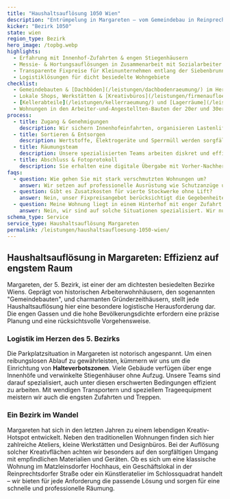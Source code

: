 ```yaml
---
title: "Haushaltsauflösung 1050 Wien"
description: "Entrümpelung in Margareten – vom Gemeindebau in Reinprechtsdorf bis zur Gründerzeitwohnung beim Schlossquadrat."
kicker: "Bezirk 1050"
state: wien
region_type: Bezirk
hero_image: /topbg.webp
highlights:
  - Erfahrung mit Innenhof-Zufahrten & engen Stiegenhäusern
  - Messie- & Hortungsauflösungen in Zusammenarbeit mit Sozialarbeiter:innen
  - Transparente Fixpreise für Kleinunternehmen entlang der Siebenbrunnengasse
  - Logistiklösungen für dicht besiedelte Wohngebiete
checklist:
  - Gemeindebauten & [Dachböden](/leistungen/dachbodenraeumung/) im Herzen von Margareten
  - Lokale Shops, Werkstätten & [Kreativbüros](/leistungen/firmenaufloesung/) bei der Margaretenstraße
  - [Kellerabteile](/leistungen/kellerraeumung/) und [Lagerräume](/leistungen/lagerraeumung/) im Gründerzeitgürtel
  - Wohnungen in den Arbeiter-und-Angestellten-Bauten der 20er und 30er Jahre
process:
  - title: Zugang & Genehmigungen
    description: Wir sichern Innenhofeinfahrten, organisieren Lastenlifte und beantragen Halteverbotszonen, um den Verkehrsfluss nicht zu stören.
  - title: Sortieren & Entsorgen
    description: Wertstoffe, Elektrogeräte und Sperrmüll werden sorgfältig getrennt und fachgerecht entsorgt.
  - title: Räumungsteam
    description: Unsere spezialisierten Teams arbeiten diskret und effizient, insbesondere bei sensiblen Fällen wie Messie-Wohnungen.
  - title: Abschluss & Fotoprotokoll
    description: Sie erhalten eine digitale Übergabe mit Vorher-Nachher-Bildern für Ihre Unterlagen.
faqs:
  - question: Wie gehen Sie mit stark verschmutzten Wohnungen um?
    answer: Wir setzen auf professionelle Ausrüstung wie Schutzanzüge und Ozongeräte und bieten optional eine Geruchsneutralisation an.
  - question: Gibt es Zusatzkosten für vierte Stockwerke ohne Lift?
    answer: Nein, unser Fixpreisangebot berücksichtigt die Gegebenheiten vor Ort, inklusive Stockwerk und eventueller Liftnutzung.
  - question: Meine Wohnung liegt in einem Hinterhof mit enger Zufahrt. Ist das ein Problem?
    answer: Nein, wir sind auf solche Situationen spezialisiert. Wir nutzen kleinere Fahrzeuge und Transportkarren, um auch schwer zugängliche Objekte zu erreichen.
schema_type: Service
service_type: Haushaltsauflösung Margareten
permalink: /leistungen/haushaltsaufloesung-1050-wien/
---
```


## Haushaltsauflösung in Margareten: Effizienz auf engstem Raum

Margareten, der 5. Bezirk, ist einer der am dichtesten besiedelten Bezirke Wiens. Geprägt von historischen Arbeiterwohnhäusern, den sogenannten "Gemeindebauten", und charmanten Gründerzeithäusern, stellt jede Haushaltsauflösung hier eine besondere logistische Herausforderung dar. Die engen Gassen und die hohe Bevölkerungsdichte erfordern eine präzise Planung und eine rücksichtsvolle Vorgehensweise.

### Logistik im Herzen des 5. Bezirks

Die Parkplatzsituation in Margareten ist notorisch angespannt. Um einen reibungslosen Ablauf zu gewährleisten, kümmern wir uns um die Einrichtung von **Halteverbotszonen**. Viele Gebäude verfügen über enge Innenhöfe und verwinkelte Stiegenhäuser ohne Aufzug. Unsere Teams sind darauf spezialisiert, auch unter diesen erschwerten Bedingungen effizient zu arbeiten. Mit wendigen Transportern und speziellem Trageequipment meistern wir auch die engsten Zufahrten und Treppen.

### Ein Bezirk im Wandel

Margareten hat sich in den letzten Jahren zu einem lebendigen Kreativ-Hotspot entwickelt. Neben den traditionellen Wohnungen finden sich hier zahlreiche Ateliers, kleine Werkstätten und Designbüros. Bei der Auflösung solcher Kreativflächen achten wir besonders auf den sorgfältigen Umgang mit empfindlichen Materialien und Geräten. Ob es sich um eine klassische Wohnung im Matzleinsdorfer Hochhaus, ein Geschäftslokal in der Reinprechtsdorfer Straße oder ein Künstleratelier im Schlossquadrat handelt – wir bieten für jede Anforderung die passende Lösung und sorgen für eine schnelle und professionelle Räumung.

